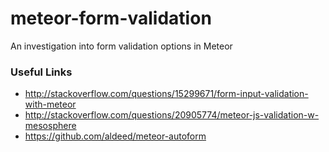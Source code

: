 meteor-form-validation
======================

An investigation into form validation options in Meteor

### Useful Links
 
- http://stackoverflow.com/questions/15299671/form-input-validation-with-meteor
- http://stackoverflow.com/questions/20905774/meteor-js-validation-w-mesosphere
- https://github.com/aldeed/meteor-autoform